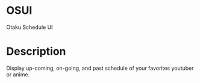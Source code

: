 # OSUI
Otaku Schedule UI

# Description
Display up-coming, on-going, and past schedule of your favorites youtuber or anime.
